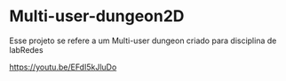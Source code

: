 # Multi-user-dungeon2D
Esse projeto se refere a um Multi-user dungeon criado para disciplina de labRedes



https://youtu.be/EFdI5kJluDo
